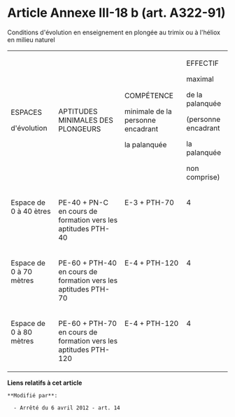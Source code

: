 # Article Annexe III-18 b (art. A322-91)

Conditions d'évolution en enseignement en plongée au trimix ou à l'héliox en milieu naturel

<table>
  <tbody>
    <tr>
      <td>

ESPACES

d'évolution

</td>
      <td>

APTITUDES MINIMALES DES PLONGEURS

</td>
      <td>

COMPÉTENCE

minimale de la personne encadrant

la palanquée

</td>
      <td>

EFFECTIF

maximal 

de la palanquée

(personne encadrant

la palanquée

non comprise)

</td>
    </tr>
    <tr>
      <td valign="top">

Espace de 0 à 40 ètres 

</td>
      <td valign="top">

PE-40 + PN-C en cours de formation vers les aptitudes PTH-40

</td>
      <td valign="top">

E-3 + PTH-70

</td>
      <td valign="top">

4

</td>
    </tr>
    <tr>
      <td valign="top">

Espace de 0 à 70 mètres

</td>
      <td valign="top">

PE-60 + PTH-40 en cours de formation vers les aptitudes PTH-70

</td>
      <td valign="top">

E-4 + PTH-120 

</td>
      <td valign="top">

4

</td>
    </tr>
    <tr>
      <td valign="top">

Espace de 0 à 80 mètres

</td>
      <td valign="top">

PE-60 + PTH-70 en cours de formation vers les aptitudes PTH-120

</td>
      <td valign="top">

E-4 + PTH-120

</td>
      <td valign="top">

4

</td>
    </tr>
  </tbody>
</table>

**Liens relatifs à cet article**

	**Modifié par**:

	  - Arrêté du 6 avril 2012 - art. 14
